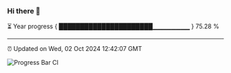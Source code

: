 ### Hi there 👋

⏳ Year progress { ██████████████████████▁▁▁▁▁▁▁▁ } 75.28 %

---

⏰ Updated on Wed, 02 Oct 2024 12:42:07 GMT

![Progress Bar CI](https://github.com/ZhaoGui/ZhaoGui/workflows/Progress%20Bar%20CI/badge.svg)
